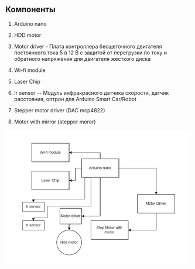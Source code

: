 ## Компоненты

1. Arduino nano

2. HDD motor

3. Motor driver - Плата контроллера бесщеточного двигателя постоянного тока 5 в 12 В с защитой от перегрузки по току и обратного напряжения для двигателя жесткого диска

4. Wi-fi module

5. Laser Chip

6. Ir sensor -- Модуль инфракрасного датчика скорости, датчик расстояния, оптрон для Arduino Smart Car/Robot

7. Stepper motor driver (DAC mcp4822)

8. Motor with mirror (stepper moror)

![image.png](./image.png)
